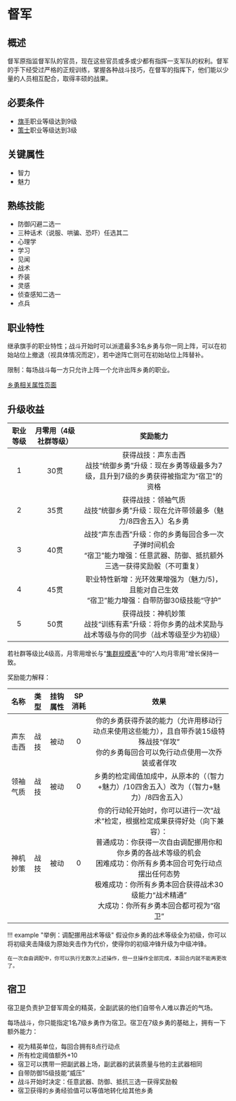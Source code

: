 # 督军

## 概述

督军原指监督军队的官员，现在这些官员或多或少都有指挥一支军队的权利。督军的手下经受过严格的正规训练，掌握各种战斗技巧，在督军的指挥下，他们能以少量的人员相互配合，取得丰硕的战果。

## 必要条件

* <a href="../../../basicJob/Standard-bearer" target="_blank">旗手</a>职业等级达到9级
* <a href="../strategist" target="_blank">策士</a>职业等级达到3级

## 关键属性

* 智力
* 魅力

## 熟练技能

* 防御闪避二选一
* 三种话术（说服、哄骗、恐吓）任选其二
* 心理学
* 学习
* 见闻
* 战术
* 乔装
* 灵感
* 侦查感知二选一
* 点兵

## 职业特性

继承旗手的职业特性；战斗开始时可以派遣最多3名乡勇与你一同上阵，可以在初始站位上撤退（视具体情况而定），若中途阵亡则可在初始站位上阵替补。

限制：每场战斗每一方只允许上阵一个允许出阵乡勇的职业。

<a href="../militiamen" target="_blank">乡勇相关属性页面</a>

## 升级收益

职业等级|月零用（4级社群等级）|奖励能力
:--:|:--:|:--:
1|30贯|获得战技：声东击西<br>战技“统御乡勇”升级：现在乡勇等级最多为7级，且升到7级的乡勇获得被指定为“宿卫”的资格
2|35贯|获得战技：领袖气质<br>战技“统御乡勇”升级：现在允许带领最多（魅力/8四舍五入）名乡勇
3|40贯|战技“声东击西”升级：你的乡勇每回合多一次子弹时间机会<br>“宿卫”能力增强：任意武器、防御、抵抗额外三选一获得奖励骰（不可重复）
4|45贯|职业特性新增：光环效果增强为（魅力/5)，且能对自己生效<br>“宿卫”能力增强：自带防御30级技能“守护”
5|50贯|获得战技：神机妙策<br>战技“训练有素”升级：将你乡勇的战术奖励与战术等级与你的同步（战术等级至少为初级）

若社群等级比4级高，月零用增长与“<a href="../../../scaleList" target="_blank">集群规模表</a>”中的“人均月零用”增长保持一致。

奖励能力解释：

名称|类型|挂钩属性|SP消耗|效果
:--:|:--:|:--:|:--:|:--:
声东击西|战技|被动|0|你的乡勇获得乔装的能力（允许用移动行动点来使用这些能力），且自带乔装15级特殊战技“佯攻”<br>你的乡勇每回合可以免行动点使用一次乔装或者佯攻
领袖气质|战技|被动|0|乡勇的检定阈值加成中，从原本的（（智力+魅力）/10四舍五入）改为（（智力+魅力）/8四舍五入）
神机妙策|战技|被动|0|你的行动轮开始时，你可以进行一次“战术”检定，根据检定成果获得好处（向下兼容）：<br>普通成功：你获得一次自由调配挪用你和你乡勇的各战术等级的机会<br>困难成功：你所有乡勇本回合可免行动点摆出任何态势<br>极难成功：你所有乡勇本回合获得战术30级能力“战术精通”<br>大成功：你所有乡勇本回合都可视为“宿卫”

!!! example "举例：调配挪用战术等级"
    假设你乡勇的战术等级全为初级，你可以将初级夹击降级为原始夹击作为代价，使得你的初级冲锋升级为中级冲锋。

    在一次自由调配中，你可以执行无数次上述操作，但一旦操作全部完成，本回合内就不能再更改了。

## 宿卫

宿卫是负责护卫督军周全的精英，全副武装的他们自带令人难以靠近的气场。

每场战斗，你只能指定1名7级乡勇作为宿卫。宿卫在7级乡勇的基础上，拥有一下额外能力：

* 视为精英单位，每回合拥有8点行动点
* 所有检定阈值额外+10
* 宿卫可以携带一把副武器上场，副武器的武装质量与他的主武器相同
* 自带防御15级技能“威压”
* 战斗开始时决定：任意武器、防御、抵抗三选一获得奖励骰
* 宿卫获得的乡勇经验值可以等值地转化给其他乡勇